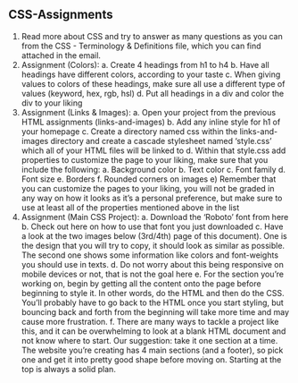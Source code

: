 ## CSS-Assignments
1. Read more about CSS and try to answer as many questions as you can from the CSS - Terminology & Definitions file, which you can find attached in the email.
2. Assignment (Colors):
    a. Create 4 headings from h1 to h4
    b. Have all headings have different colors, according to your taste
    c. When giving values to colors of these headings, make sure all use a different type of
    values (keyword, hex, rgb, hsl)
    d. Put all headings in a div and color the div to your liking
3. Assignment (Links & Images):
    a. Open your project from the previous HTML assignments (links-and-images)
    b. Add any inline style for h1 of your homepage
    c. Create a directory named css within the links-and-images directory and create a
    cascade stylesheet named ‘style.css’ which all of your HTML files will be linked to
    d. Within that style.css add properties to customize the page to your liking, make sure that
    you include the following:
        a. Background color
        b. Text color
        c. Font family
        d. Font size
        e. Borders
        f. Rounded corners on images
        e) Remember that you can customize the pages to your liking, you will not be graded in
        any way on how it looks as it’s a personal preference, but make sure to use at least all of
        the properties mentioned above in the list
4. Assignment (Main CSS Project):
    a. Download the ‘Roboto’ font from here
    b. Check out here on how to use that font you just downloaded
    c. Have a look at the two images below (3rd/4th) page of this document). One is the design
    that you will try to copy, it should look as similar as possible. The second one shows
    some information like colors and font-weights you should use in texts.
    d. Do not worry about this being responsive on mobile devices or not, that is not the goal
    here
    e. For the section you’re working on, begin by getting all the content onto the page before
    beginning to style it. In other words, do the HTML and then do the CSS. You’ll probably
    have to go back to the HTML once you start styling, but bouncing back and forth from
    the beginning will take more time and may cause more frustration.
    f. There are many ways to tackle a project like this, and it can be overwhelming to look at
    a blank HTML document and not know where to start. Our suggestion: take it one
    section at a time. The website you’re creating has 4 main sections (and a footer), so pick
    one and get it into pretty good shape before moving on. Starting at the top is always a
    solid plan.
